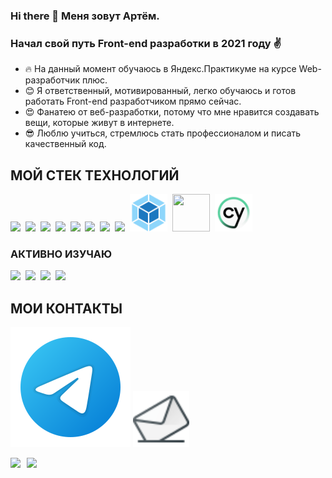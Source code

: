 ### Hi there 👋 Меня зовут Артём. 
### Начал свой путь Front-end разработки в 2021 году ✌️

* 🔥 На данный момент обучаюсь в Яндекс.Практикуме на курсе Web-разработчик плюс.
* 😊 Я ответственный, мотивированный, легко обучаюсь и готов работать Front-end разработчиком прямо сейчас.
* 😍 Фанатею от веб-разработки, потому что мне нравится создавать вещи, которые живут в интернете.
* 😎 Люблю учиться, стремлюсь стать профессионалом и писать качественный код.

## МОЙ СТЕК ТЕХНОЛОГИЙ
<a href="https://html.com" target="_blank"><img src="https://cdn.jsdelivr.net/gh/devicons/devicon@latest/icons/html5/html5-plain.svg" width="60px"></a>&nbsp;
<a href="https://www.w3.org/Style/CSS/Overview.en.html" target="_blank"><img src="https://cdn.jsdelivr.net/gh/devicons/devicon@latest/icons/css3/css3-plain.svg" width="60px"></a>&nbsp;
<a href="https://sass-lang.com" target="_blank"><img src="https://cdn.jsdelivr.net/gh/devicons/devicon/icons/sass/sass-original.svg" width="60px"></a>&nbsp;
<a href="https://www.javascript.com" target="_blank"><img src="https://cdn.jsdelivr.net/gh/devicons/devicon@latest/icons/javascript/javascript-original.svg" width="60px"></a>&nbsp;
<a href="https://reactjs.org" target="_blank"><img src="https://cdn.jsdelivr.net/gh/devicons/devicon@latest/icons/react/react-original.svg" width="60px"></a>&nbsp;
<a href="https://redux.js.org" target="_blank"><img src="https://raw.githubusercontent.com/detain/svg-logos/780f25886640cef088af994181646db2f6b1a3f8/svg/redux.svg" width="60px"></a>&nbsp;
<a href="https://www.typescriptlang.org" target="_blank"><img src="https://www.svgrepo.com/show/354478/typescript-icon.svg" width="60px"></a>&nbsp;
<a href="https://git-scm.com" target="_blank"><img src="https://cdn.jsdelivr.net/gh/devicons/devicon@latest/icons/git/git-original.svg" width="60px"></a>&nbsp;
<a href="https://webpack.js.org" target="_blank"><img src="https://raw.githubusercontent.com/devicons/devicon/master/icons/webpack/webpack-original.svg" width="60px"></a>&nbsp;
<a href="https://jestjs.io" target="_blank"><img src="https://www.vectorlogo.zone/logos/jestjsio/jestjsio-icon.svg" width="60px" height="60px"></a>&nbsp;
<a href="https://www.cypress.io" target="_blank"><img src="https://raw.githubusercontent.com/vscode-icons/vscode-icons/530a5d586755dd64691da8dfc39bc50068efb269/icons/file_type_light_cypress.svg" width="60px"></a>&nbsp;



### АКТИВНО ИЗУЧАЮ
<a href="https://nestjs.com" target="_blank"><img src="https://www.vectorlogo.zone/logos/nestjs/nestjs-icon.svg" width="60px"></a>&nbsp;
<a href="https://ru.vuejs.org" target="_blank"><img src="https://www.vectorlogo.zone/logos/vuejs/vuejs-icon.svg" width="60px"></a>&nbsp;
<a href="https://nuxtjs.org" target="_blank"><img src="https://www.vectorlogo.zone/logos/nuxtjs/nuxtjs-icon.svg" width="60px"></a>&nbsp;
<a href="https://www.postgresql.org" target="_blank"><img src="https://www.vectorlogo.zone/logos/postgresql/postgresql-icon.svg" width="60px"></a>&nbsp;

## МОИ КОНТАКТЫ
<!-- [<img src="./svg/Linkedin.svg">]() -->
[<img src="./svg/telegram.svg">](https://t.me/tmzlv)
[<img src="./svg/mail.svg" width="90px" height="90px">](mailto:zhiglov.artem@yandex.com)

<div>
<a href="https://github-readme-stats.vercel.app/api?username=zhig1ov&show_icons=true&bg_color=-45,0e1420,262c38&border_radius=15&border_color=2e3440&hide=stars&line_height=24&hide_border=true&theme=dark&cache_seconds=1800">
  <img align="left" height="130" style="margin-right: 10px" src="https://github-readme-stats.vercel.app/api?username=zhig1ov&show_icons=true&bg_color=-45,0e1420,262c38&border_radius=15&border_color=2e3440&hide=stars&line_height=24&hide_border=true&theme=dark&cache_seconds=1800" />
</a>
<a href="https://github-readme-stats.vercel.app/api/top-langs/?username=zhig1ov&layout=compact&theme=dark">
  <img align="left" height="130" src="https://github-readme-stats.vercel.app/api/top-langs/?username=zhig1ov&layout=compact&theme=dark" />
</a>
</div >

<!-- ![codewars](https://www.codewars.com/users/zhig1ov/badges/small) -->

<!--![Redux](/svg/redux.svg)
![TS](/svg/TS.svg)
